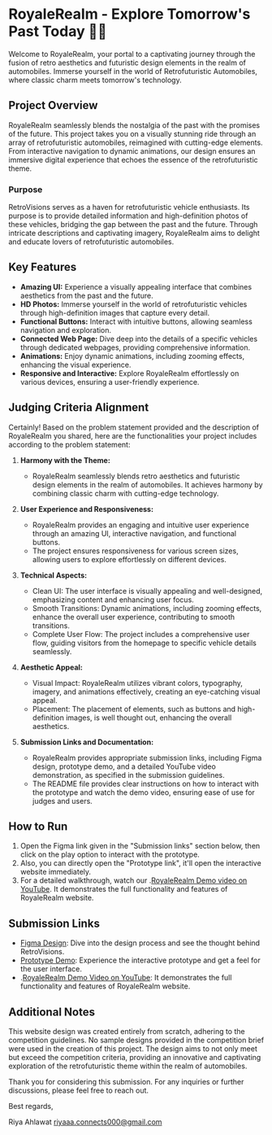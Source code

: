 # RoyaleRealm - Explore Tomorrow's Past Today 🚗✨

Welcome to RoyaleRealm, your portal to a captivating journey through the fusion of retro aesthetics and futuristic design elements in the realm of automobiles. Immerse yourself in the world of Retrofuturistic Automobiles, where classic charm meets tomorrow's technology.

## Project Overview

RoyaleRealm seamlessly blends the nostalgia of the past with the promises of the future. This project takes you on a visually stunning ride through an array of retrofuturistic automobiles, reimagined with cutting-edge elements. From interactive navigation to dynamic animations, our design ensures an immersive digital experience that echoes the essence of the retrofuturistic theme.

### Purpose

RetroVisions serves as a haven for retrofuturistic vehicle enthusiasts. Its purpose is to provide detailed information and high-definition photos of these vehicles, bridging the gap between the past and the future. Through intricate descriptions and captivating imagery, RoyaleRealm aims to delight and educate lovers of retrofuturistic automobiles.

## Key Features

- **Amazing UI:** Experience a visually appealing interface that combines aesthetics from the past and the future.
- **HD Photos:** Immerse yourself in the world of retrofuturistic vehicles through high-definition images that capture every detail.
- **Functional Buttons:** Interact with intuitive buttons, allowing seamless navigation and exploration.
- **Connected Web Page:** Dive deep into the details of a specific vehicles through dedicated webpages, providing comprehensive information.
- **Animations:** Enjoy dynamic animations, including zooming effects, enhancing the visual experience.
- **Responsive and Interactive:** Explore RoyaleRealm effortlessly on various devices, ensuring a user-friendly experience.

## Judging Criteria Alignment

Certainly! Based on the problem statement provided and the description of RoyaleRealm you shared, here are the functionalities your project includes according to the problem statement:

1. **Harmony with the Theme:**
   - RoyaleRealm seamlessly blends retro aesthetics and futuristic design elements in the realm of automobiles. It achieves harmony by combining classic charm with cutting-edge technology.

2. **User Experience and Responsiveness:**
   - RoyaleRealm provides an engaging and intuitive user experience through an amazing UI, interactive navigation, and functional buttons.
   - The project ensures responsiveness for various screen sizes, allowing users to explore effortlessly on different devices.

3. **Technical Aspects:**
   - Clean UI: The user interface is visually appealing and well-designed, emphasizing content and enhancing user focus.
   - Smooth Transitions: Dynamic animations, including zooming effects, enhance the overall user experience, contributing to smooth transitions.
   - Complete User Flow: The project includes a comprehensive user flow, guiding visitors from the homepage to specific vehicle details seamlessly.

4. **Aesthetic Appeal:**
   - Visual Impact: RoyaleRealm utilizes vibrant colors, typography, imagery, and animations effectively, creating an eye-catching visual appeal.
   - Placement: The placement of elements, such as buttons and high-definition images, is well thought out, enhancing the overall aesthetics.

5. **Submission Links and Documentation:**
   - RoyaleRealm provides appropriate submission links, including Figma design, prototype demo, and a detailed YouTube video demonstration, as specified in the submission guidelines.
   - The README file provides clear instructions on how to interact with the prototype and watch the demo video, ensuring ease of use for judges and users.


## How to Run

1. Open the Figma link given in the "Submission links" section below, then click on the play option to interact with the prototype.
2. Also, you can directly open the "Prototype link", it'll open the interactive website immediately.
3. For a detailed walkthrough, watch our .[RoyaleRealm Demo video on YouTube]( https://youtu.be/-7Eq0mQDldM). It demonstrates the full functionality and features of RoyaleRealm website.

## Submission Links

- [Figma Design](https://www.figma.com/file/En4jLQQrWmg9fVTonW4Oxq/Retrofuturistic?type=design&node-id=0%3A1&mode=design&t=8L6RFP8FSjOgP6Cy-1): Dive into the design process and see the thought behind RetroVisions.
- [Prototype Demo](https://www.figma.com/proto/En4jLQQrWmg9fVTonW4Oxq/Retrofuturistic?type=design&node-id=204-6&t=3MddyalwP2jFlIoG-1&scaling=min-zoom&page-id=0%3A1&starting-point-node-id=204%3A6&mode=design): Experience the interactive prototype and get a feel for the user interface.
- .[RoyaleRealm Demo Video on YouTube]( https://youtu.be/-7Eq0mQDldM): It demonstrates the full functionality and features of RoyaleRealm website.

## Additional Notes

This website design was created entirely from scratch, adhering to the competition guidelines. No sample designs provided in the competition brief were used in the creation of this project. The design aims to not only meet but exceed the competition criteria, providing an innovative and captivating exploration of the retrofuturistic theme within the realm of automobiles.

Thank you for considering this submission. For any inquiries or further discussions, please feel free to reach out.

Best regards,

Riya Ahlawat
riyaaa.connects000@gmail.com
